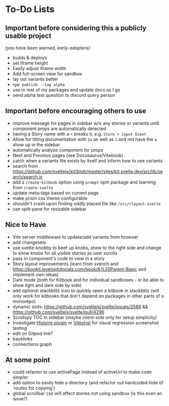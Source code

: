 # To-Do Lists

## Important before considering this a publicly usable project
*(you have been warned, early-adopters)*

- builds & deploys
- set iframe height
- Easily adjust iframe width
- Add full-screen view for sandbox
- lay out variants better
- `npm publish --tag alpha`
- use in rest of my packages and update docs as I go
- send alpha test question to discord query person

## Important before encouraging others to use
- improve message for pages in sidebar w/o any stories or variants until component props are automatically detected
- having a Story name with a `+` breaks it, e.g. `Store + input Event`
- Allow for titling documentation with `1a` as well as `1` and not have the `a` show up in the sidebar
- automatically analyze component for props
- Next and Previous pages (see Docusaurus/Vitebook)
- catch when a variants file exists by itself and inform how to use variants
- search from https://github.com/sveltejs/kit/blob/master/sites/kit.svelte.dev/src/lib/search/search.js
- add a `create-kitbook` option using `prompt` npm package and learning from `create-svelte`
- update meta-tags based on current page
- make prism css theme configurable
- shouldn't crash upon finding oddly placed file like `/src/+layout.svelte`
- use split-pane for resizable sidebar

## Nice to Have
- Vite server middleware to update/add variants from browser
- add changesets
- use svelte-knobby to beef up knobs, show to the right side and change to show knobs for all visible stories as user scrolls
- pass in component's code to view in a story
- Story layout improvements (learn from svench and https://bookit.leveluptutorials.com/book/A%20Parent-Basic and implement own ideas)
- Dark mode (both for Kitbook and for individual sandboxes - or be able to show light and dark side by side)
- add optional stackblitz icon to quickly open a kitbook in stackblitz (will only work for kitbooks that don't depend on packages in other parts of a monorepo) 
- dynamic slots: https://github.com/sveltejs/svelte/issues/2588 && https://github.com/sveltejs/svelte/pull/4296
- Scrollspy TOC in sidebar (maybe client-side only for setup simplicity)
- Investigate [Histoire plugin](https://github.com/histoire-dev/histoire/tree/main/packages/histoire-plugin-screenshot) or [Viteshot](https://viteshot.com/) for visual regression screenshot testing
- edit on Gitpod link?
- backlinks
- connections graph

## At some point
- could refactor to use activePage instead of activeUrl to make code simpler
- add option to easily hide a directory (and refactor out hardcoded hide of 'routes for copying')
- global scrollbar css will affect stories not using sandbox (is this even an issue?)
